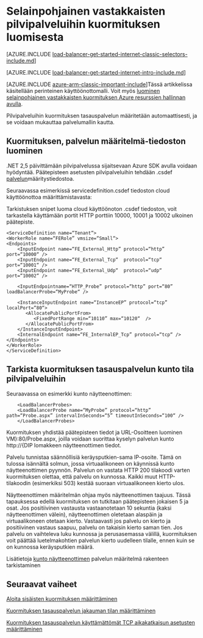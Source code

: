 <properties
   pageTitle="Internet-perinteinen käyttöönoton mallin käyttäminen pilvipalveluihin kuormituksen vastakkaisten luomisesta | Microsoft Azure"
   description="Selainpohjainen vastakkaisten kuormituksen pilvipalveluihin perinteinen käyttöönotto-mallin luominen"
   services="load-balancer"
   documentationCenter="na"
   authors="sdwheeler"
   manager="carmonm"
   editor=""
   tags="azure-service-management"
/>
<tags
   ms.service="load-balancer"
   ms.devlang="na"
   ms.topic="get-started-article"
   ms.tgt_pltfrm="na"
   ms.workload="infrastructure-services"
   ms.date="03/17/2016"
   ms.author="sewhee" />

# <a name="get-started-creating-an-internet-facing-load-balancer-for-cloud-services"></a>Selainpohjainen vastakkaisten pilvipalveluihin kuormituksen luomisesta

[AZURE.INCLUDE [load-balancer-get-started-internet-classic-selectors-include.md](../../includes/load-balancer-get-started-internet-classic-selectors-include.md)]

[AZURE.INCLUDE [load-balancer-get-started-internet-intro-include.md](../../includes/load-balancer-get-started-internet-intro-include.md)]

[AZURE.INCLUDE [azure-arm-classic-important-include](../../includes/azure-arm-classic-important-include.md)]Tässä artikkelissa käsitellään perinteinen käyttöönottomalli. Voit myös [luominen selainpohjainen vastakkaisten kuormituksen Azure resurssien hallinnan avulla](load-balancer-get-started-internet-arm-cli.md).

Pilvipalveluihin kuormituksen tasauspalvelun määritetään automaattisesti, ja se voidaan mukauttaa palvelumallin kautta.

## <a name="create-a-load-balancer-using-the-service-definition-file"></a>Kuormituksen, palvelun määritelmä-tiedoston luominen

.NET 2,5 päivittämään pilvipalvelussa sijaitsevaan Azure SDK avulla voidaan hyödyntää. Päätepisteen asetusten pilvipalveluihin tehdään .csdef [palvelun](https://msdn.microsoft.com/library/azure/gg557553.aspx)määritystiedostoa.

Seuraavassa esimerkissä servicedefinition.csdef tiedoston cloud käyttöönottoa määrittämistavasta:

Tarkistuksen snipet luoma cloud käyttöönoton .csdef tiedoston, voit tarkastella käyttämään portit HTTP porttiin 10000, 10001 ja 10002 ulkoinen päätepiste.


    <ServiceDefinition name=“Tenant“>
    <WorkerRole name=“FERole” vmsize=“Small“>
    <Endpoints>
        <InputEndpoint name=“FE_External_Http” protocol=“http” port=“10000“ />
        <InputEndpoint name=“FE_External_Tcp“  protocol=“tcp“  port=“10001“ />
        <InputEndpoint name=“FE_External_Udp“  protocol=“udp“  port=“10002“ />

        <InputEndpointname=“HTTP_Probe” protocol=“http” port=“80” loadBalancerProbe=“MyProbe“ />

        <InstanceInputEndpoint name=“InstanceEP” protocol=“tcp” localPort=“80“>
           <AllocatePublicPortFrom>
              <FixedPortRange min=“10110” max=“10120“  />
           </AllocatePublicPortFrom>
        </InstanceInputEndpoint>
        <InternalEndpoint name=“FE_InternalEP_Tcp” protocol=“tcp“ />
    </Endpoints>
    </WorkerRole>
    </ServiceDefinition>




## <a name="check-load-balancer-health-status-for-cloud-services"></a>Tarkista kuormituksen tasauspalvelun kunto tila pilvipalveluihin


Seuraavassa on esimerkki kunto näytteenottimen:

        <LoadBalancerProbes>
        <LoadBalancerProbe name=“MyProbe” protocol=“http” path=“Probe.aspx” intervalInSeconds=“5” timeoutInSeconds=“100“ />
        </LoadBalancerProbes>

Kuormituksen yhdistää päätepisteen tiedot ja URL-Osoitteen luominen VM}:80/Probe.aspx, joilla voidaan suorittaa kyselyn palvelun kunto http://{DIP lomakkeen näytteenottimen tiedot.

Palvelu tunnistaa säännöllisiä keräysputkien-sama IP-osoite. Tämä on tulossa isännältä solmun, jossa virtuaalikoneen on käynnissä kunto näytteenottimen pyynnön.
Palvelun on vastata HTTP 200 tilakoodi varten kuormituksen olettaa, että palvelu on kunnossa. Kaikki muut HTTP-tilakoodin (esimerkiksi 503) kestää suoraan virtuaalikoneen kierto ulos.

Näytteenottimen määritelmän ohjaa myös näytteenottimen taajuus. Tässä tapauksessa edellä kuormituksen on tutkitaan päätepisteen jokaisen 5 ja osat. Jos positiivinen vastausta vastaanotetaan 10 sekuntia (kaksi näytteenottimen välein), näytteenottimen oletetaan alaspäin ja virtuaalikoneen otetaan kierto. Vastaavasti jos palvelu on kierto ja positiivinen vastaus saapuu, palvelu on takaisin kierto saman tien. Jos palvelu on vaihteleva luku kunnossa ja perusasemassa välillä, kuormituksen voit päättää luetelmakohtien palvelun kierto uudelleen tilalle, ennen kuin se on kunnossa keräysputkien määrä.

Lisätietoja [kunto näytteenottimen](https://msdn.microsoft.com/library/azure/jj151530.aspx) palvelun määritelmä rakenteen tarkistaminen

## <a name="next-steps"></a>Seuraavat vaiheet

[Aloita sisäisten kuormituksen määrittäminen](load-balancer-get-started-ilb-arm-ps.md)

[Kuormituksen tasauspalvelun jakauman tilan määrittäminen](load-balancer-distribution-mode.md)

[Kuormituksen tasauspalvelun käyttämättömät TCP aikakatkaisun asetusten määrittäminen](load-balancer-tcp-idle-timeout.md)

